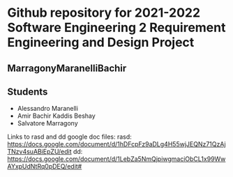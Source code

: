 # Github repository for 2021-2022 Software Engineering 2 Requirement Engineering and Design Project
## MarragonyMaranelliBachir
## Students
* Alessandro Maranelli 
* Amir Bachir Kaddis Beshay
* Salvatore Marragony

Links to rasd and dd google doc files:
rasd: https://docs.google.com/document/d/1hDFcpFz9aDLg4H55wjJEQNz71QzAjTNzv4suABiEpZU/edit
dd: https://docs.google.com/document/d/1LebZa5NmQjpiwgmaciObCL1x99WwAYxpUdNtRq0pDEQ/edit#
